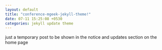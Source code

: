 ```yaml
---
layout: default
title: "conference-mgeek-jekyll-theme!"
date: 07-11 15:25:08 +0530
categories: jekyll update theme
---
```

<div class="container" markdown="1">
    <div class="row" markdown="1">
just a temporary post to be shown in the notice and updates section on the home page
</div>
</div>